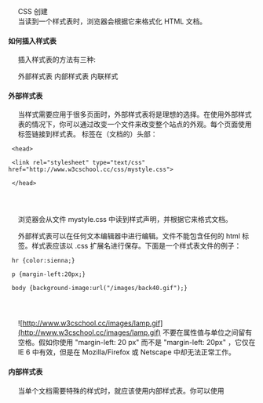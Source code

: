  CSS 创建  
当读到一个样式表时，浏览器会根据它来格式化 HTML 文档。

 

#### 如何插入样式表

 插入样式表的方法有三种:

 
外部样式表
 内部样式表
 内联样式
 


#### 外部样式表

 当样式需要应用于很多页面时，外部样式表将是理想的选择。在使用外部样式表的情况下，你可以通过改变一个文件来改变整个站点的外观。每个页面使用 <link> 标签链接到样式表。 <link> 标签在（文档的）头部：

 
```
 <head>

 <link rel="stylesheet" type="text/css" href="http://www.w3cschool.cc/css/mystyle.css">

 </head>




```
 浏览器会从文件 mystyle.css 中读到样式声明，并根据它来格式文档。

 外部样式表可以在任何文本编辑器中进行编辑。文件不能包含任何的 html 标签。样式表应该以 .css 扩展名进行保存。下面是一个样式表文件的例子：

 
```
 hr {color:sienna;}

 p {margin-left:20px;}

 body {background-image:url("/images/back40.gif");}




```
 ![http://www.w3cschool.cc/images/lamp.gif](http://www.w3cschool.cc/images/lamp.gif) 不要在属性值与单位之间留有空格。假如你使用 "margin-left: 20 px" 而不是 "margin-left: 20px" ，它仅在 IE 6 中有效，但是在 Mozilla/Firefox 或 Netscape 中却无法正常工作。

 

#### 内部样式表

 当单个文档需要特殊的样式时，就应该使用内部样式表。你可以使用 <style> 标签在文档头部定义内部样式表，就像这样:

 
```
 <head>

 <style>

 hr {color:sienna;}

 p {margin-left:20px;}

 body {background-image:url("images/back40.gif");}

 </style>

 </head>




```
 



#### 内联样式

 由于要将表现和内容混杂在一起，内联样式会损失掉样式表的许多优势。请慎用这种方法，例如当样式仅需要在一个元素上应用一次时。

 要使用内联样式，你需要在相关的标签内使用样式（style）属性。Style 属性可以包含任何 CSS 属性。本例展示如何改变段落的颜色和左外边距：

 
```
 <p style="color:sienna;margin-left:20px">This is a paragraph.</p>




```
 



#### 多重样式

 如果某些属性在不同的样式表中被同样的选择器定义，那么属性值将从更具体的样式表中被继承过来。 

 例如，外部样式表拥有针对 h3 选择器的三个属性：

 
```
 h3

 {

 color:red;

 text-align:left;

 font-size:8pt;

 }




```
 而内部样式表拥有针对 h3 选择器的两个属性：

 
```
 h3

 {

 text-align:right;

 font-size:20pt;

 }




```
 假如拥有内部样式表的这个页面同时与外部样式表链接，那么 h3 得到的样式是：

 
```
 color:red;

 text-align:right;

 font-size:20pt;




```
 即颜色属性将被继承于外部样式表，而文字排列（text-alignment）和字体尺寸（font-size）会被内部样式表中的规则取代。

 

#### 多重样式将层叠为一个

 样式表允许以多种方式规定样式信息。样式可以规定在单个的 HTML 元素中，在 HTML 页的头元素中，或在一个外部的 CSS 文件中。甚至可以在同一个 HTML 文档内部引用多个外部样式表。

 
#### 层叠次序

 当同一个 HTML 元素被不止一个样式定义时，会使用哪个样式呢？

 一般而言，所有的样式会根据下面的规则层叠于一个新的虚拟样式表中，其中数字 4 拥有最高的优先权。

 
浏览器缺省设置
 外部样式表
 内部样式表（位于 <head> 标签内部）
 内联样式（在 HTML 元素内部）
 
因此，内联样式（在 HTML 元素内部）拥有最高的优先权，这意味着它将优先于以下的样式声明：


 标签中的样式声明，外部样式表中的样式声明，或者浏览器中的样式声明（缺省值）。 ![http://www.w3cschool.cc/images/lamp.gif](http://www.w3cschool.cc/images/lamp.gif)提示:如果你使用了外部文件的样式在 <head>中也定义了该样式，则内部样式表会取代外部文件的样式。

 

